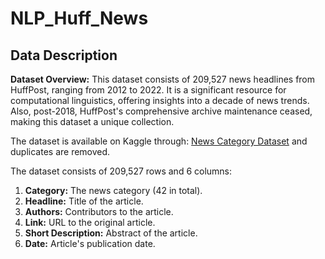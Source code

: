 # NLP_Huff_News

## Data Description

**Dataset Overview:** This dataset consists of 209,527 news headlines from HuffPost, ranging from 2012 to 2022. It is a significant resource for computational linguistics, offering insights into a decade of news trends. Also, post-2018, HuffPost's comprehensive archive maintenance ceased, making this dataset a unique collection.

The dataset is available on Kaggle through: [News Category Dataset](https://www.kaggle.com/datasets/rmisra/news-category-dataset/data) and duplicates are removed.

The dataset consists of 209,527 rows and 6 columns:

1. **Category:** The news category (42 in total).
2. **Headline:** Title of the article.
3. **Authors:** Contributors to the article.
4. **Link:** URL to the original article.
5. **Short Description:** Abstract of the article.
6. **Date:** Article's publication date.
